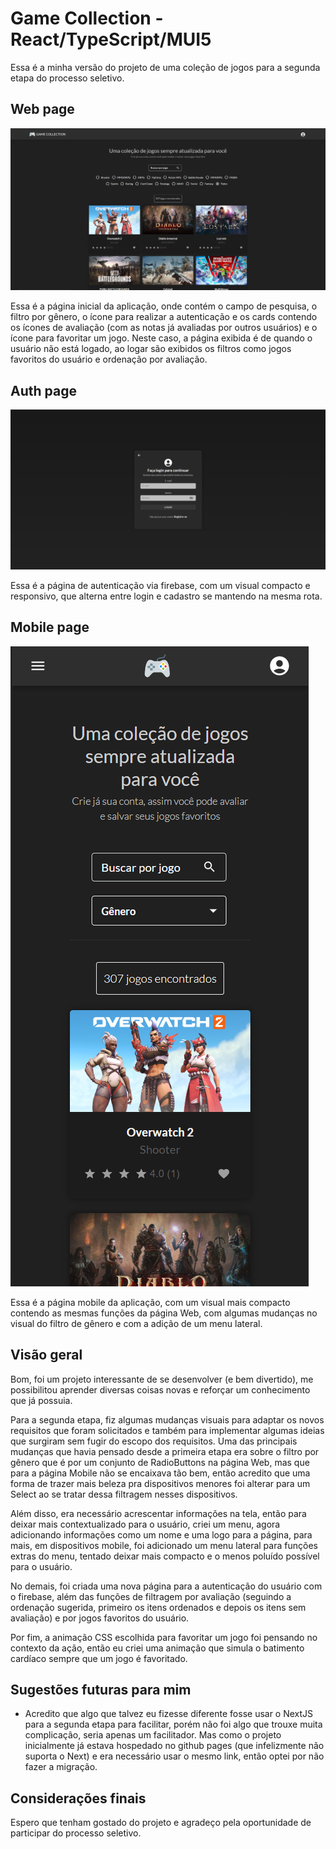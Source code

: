 # Game Collection - React/TypeScript/MUI5

Essa é a minha versão do projeto de uma coleção de jogos para a segunda etapa do processo seletivo.

## Web page
![Web page](public/page-web2.png)

Essa é a página inicial da aplicação, onde contém o campo de pesquisa,  o filtro por gênero, o ícone para realizar a autenticação e os cards contendo os ícones de avaliação (com as notas já avaliadas por outros usuários) e o ícone para favoritar um jogo. Neste caso, a página exibida é de quando o usuário não está logado, ao logar são exibidos os filtros como jogos favoritos do usuário e ordenação por avaliação.

## Auth page
![Auth page](public/page-auth.png)     

Essa é a página de autenticação via firebase, com um visual compacto e responsivo, que alterna entre login e cadastro se mantendo na mesma rota.

## Mobile page
![Mobile page](public/page-mobile2.png)

Essa é a página mobile da aplicação, com um visual mais compacto contendo as mesmas funções da página Web, com algumas mudanças no visual do filtro de gênero e com a adição de um menu lateral.

## Visão geral

Bom, foi um projeto interessante de se desenvolver (e bem divertido), me possibilitou aprender diversas coisas novas e reforçar um conhecimento que já possuia.

Para a segunda etapa, fiz algumas mudanças visuais para adaptar os novos requisitos que foram solicitados e também para implementar algumas ideias que surgiram sem fugir do escopo dos requisitos. Uma das principais mudanças que havia pensado desde a primeira etapa era sobre o filtro por gênero que é por um conjunto de RadioButtons na página Web, mas que para a página Mobile não se encaixava tão bem, então acredito que uma forma de trazer mais beleza pra dispositivos menores foi alterar para um Select ao se tratar dessa filtragem nesses dispositivos.

Além disso, era necessário acrescentar informações na tela, então para deixar mais contextualizado para o usuário, criei um menu, agora adicionando informações como um nome e uma logo para a página, para mais, em dispositivos mobile, foi adicionado um menu lateral para funções extras do menu, tentado deixar mais compacto e o menos poluído possível para o usuário.

No demais, foi criada uma nova página para a autenticação do usuário com o firebase, além das funções de filtragem por avaliação (seguindo a ordenação sugerida, primeiro os itens ordenados e depois os itens sem avaliação) e por jogos favoritos do usuário.

Por fim, a animação CSS escolhida para favoritar um jogo foi pensando no contexto da ação, então eu criei uma animação que simula o batimento cardíaco sempre que um jogo é favoritado.

## Sugestões futuras para mim

- Acredito que algo que talvez eu fizesse diferente fosse usar o NextJS para a segunda etapa para facilitar, porém não foi algo que trouxe muita complicação, seria apenas um facilitador. Mas como o projeto inicialmente já estava hospedado no github pages (que infelizmente não suporta o Next) e era necessário usar o mesmo link, então optei por não fazer a migração.

## Considerações finais

Espero que tenham gostado do projeto e agradeço pela oportunidade de participar do processo seletivo.
